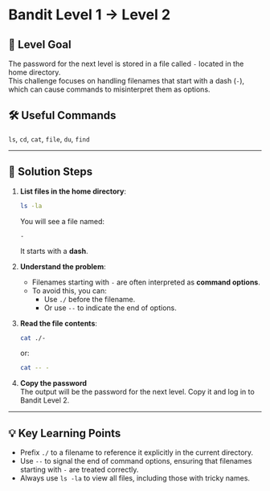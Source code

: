 # Bandit Level 1 → Level 2

## 📜 Level Goal
The password for the next level is stored in a file called `-` located in the home directory.  
This challenge focuses on handling filenames that start with a dash (`-`), which can cause commands to misinterpret them as options.

## 🛠 Useful Commands
`ls`, `cd`, `cat`, `file`, `du`, `find`

---

## 🚀 Solution Steps

1. **List files in the home directory**:
    ```bash
    ls -la
    ```
    You will see a file named:
    ```
    -
    ```
    It starts with a **dash**.

2. **Understand the problem**:
   - Filenames starting with `-` are often interpreted as **command options**.
   - To avoid this, you can:
     - Use `./` before the filename.
     - Or use `--` to indicate the end of options.

3. **Read the file contents**:  
    ```bash
    cat ./-
    ```
    or:
    ```bash
    cat -- -
    ```

4. **Copy the password**  
   The output will be the password for the next level. Copy it and log in to Bandit Level 2.

---

## 💡 Key Learning Points
- Prefix `./` to a filename to reference it explicitly in the current directory.
- Use `--` to signal the end of command options, ensuring that filenames starting with `-` are treated correctly.
- Always use `ls -la` to view all files, including those with tricky names.
